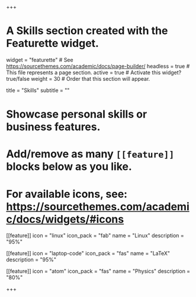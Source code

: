 +++
# A Skills section created with the Featurette widget.
widget = "featurette"  # See https://sourcethemes.com/academic/docs/page-builder/
headless = true  # This file represents a page section.
active = true  # Activate this widget? true/false
weight = 30  # Order that this section will appear.

title = "Skills"
subtitle = ""

# Showcase personal skills or business features.
#
# Add/remove as many `[[feature]]` blocks below as you like.
#
# For available icons, see: https://sourcethemes.com/academic/docs/widgets/#icons

[[feature]]
  icon = "linux"
  icon_pack = "fab"
  name = "Linux"
  description = "95%"

[[feature]]
  icon = "laptop-code"
  icon_pack = "fas"
  name = "LaTeX"
  description = "95%"

[[feature]]
  icon = "atom"
  icon_pack = "fas"
  name = "Physics"
  description = "80%"

+++
